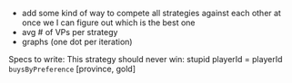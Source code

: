 - add some kind of way to compete all strategies against each other at once we I can figure out which is the best one
- avg # of VPs per strategy
- graphs (one dot per iteration)

Specs to write:
This strategy should never win:
  stupid playerId = playerId `buysByPreference` [province, gold]

